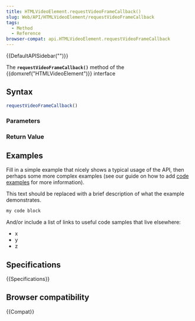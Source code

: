 ```yaml
---
title: HTMLVideoElement.requestVideoFrameCallback()
slug: Web/API/HTMLVideoElement/requestVideoFrameCallback
tags:
  - Method
  - Reference
browser-compat: api.HTMLVideoElement.requestVideoFrameCallback
---
```

{{DefaultAPISidebar("")}}

The **`requestVideoFrameCallback()`** method of the {{domxref("HTMLVideoElement")}} interface 

## Syntax

```js
requestVideoFrameCallback()
```

### Parameters



### Return Value



## Examples

Fill in a simple example that nicely shows a typical usage of the API, then perhaps some more complex examples (see our guide on how to add [code examples](/en-US/docs/MDN/Contribute/Structures/Code_examples) for more information).

This text should be replaced with a brief description of what the example demonstrates.

```js
my code block
```

And/or include a list of links to useful code samples that live elsewhere:

*   x
*   y
*   z

## Specifications

{{Specifications}}

## Browser compatibility

{{Compat}}

